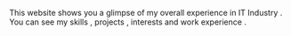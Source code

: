 This website shows you a glimpse of my overall experience in IT Industry . You can see my skills , projects , interests and work experience .